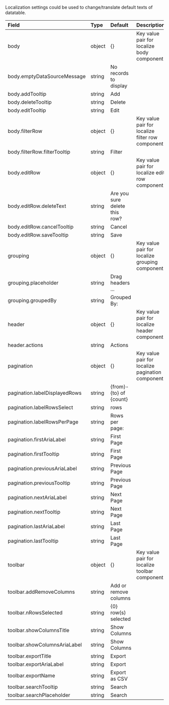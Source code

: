 Localization settings could be used to change/translate default texts of datatable.

| Field                         | Type   | Default                   | Description                                      |
|:------------------------------|:-------|:--------------------------|:-------------------------------------------------|
| body                          | object | {}                        | Key value pair for localize body component       |
| body.emptyDataSourceMessage   | string | No records to display     |                                                  |
| body.addTooltip               | string | Add                       |                                                  |
| body.deleteTooltip            | string | Delete                    |                                                  |
| body.editTooltip              | string | Edit                      |                                                  |
| body.filterRow                | object | {}                        | Key value pair for localize filter row component |
| body.filterRow.filterTooltip  | string | Filter                    |                                                  |
| body.editRow                  | object | {}                        | Key value pair for localize edit row component   |
| body.editRow.deleteText       | string | Are you sure delete this row?|                                               |
| body.editRow.cancelTooltip    | string | Cancel                    |                                                  |
| body.editRow.saveTooltip      | string | Save                      |                                                  |
| grouping                      | object | {}                        | Key value pair for localize grouping component   |
| grouping.placeholder          | string | Drag headers ...          |                                                  |
| grouping.groupedBy            | string | Grouped By:               |                                                  |
| header                        | object | {}                        | Key value pair for localize header component     |
| header.actions                | string | Actions                   |                                                  |
| pagination                    | object | {}                        | Key value pair for localize pagination component |
| pagination.labelDisplayedRows | string | {from}-{to} of {count}    |                                                  |
| pagination.labelRowsSelect    | string | rows                      |                                                  |
| pagination.labelRowsPerPage   | string | Rows per page:            |                                                  |
| pagination.firstAriaLabel     | string | First Page                |                                                  |
| pagination.firstTooltip       | string | First Page                |                                                  |
| pagination.previousAriaLabel  | string | Previous Page             |                                                  |
| pagination.previousTooltip    | string | Previous Page             |                                                  |
| pagination.nextAriaLabel      | string | Next Page                 |                                                  |
| pagination.nextTooltip        | string | Next Page                 |                                                  |
| pagination.lastAriaLabel      | string | Last Page                 |                                                  |
| pagination.lastTooltip        | string | Last Page                 |                                                  |
| toolbar                       | object | {}                        | Key value pair for localize toolbar component    |
| toolbar.addRemoveColumns      | string | Add or remove columns     |                                                  |
| toolbar.nRowsSelected         | string | {0} row(s) selected       |                                                  |
| toolbar.showColumnsTitle      | string | Show Columns              |                                                  |
| toolbar.showColumnsAriaLabel  | string | Show Columns              |                                                  |
| toolbar.exportTitle           | string | Export                    |                                                  |
| toolbar.exportAriaLabel       | string | Export                    |                                                  |
| toolbar.exportName            | string | Export as CSV             |                                                  |
| toolbar.searchTooltip         | string | Search                    |                                                  |
| toolbar.searchPlaceholder     | string | Search                    |                                                  |
